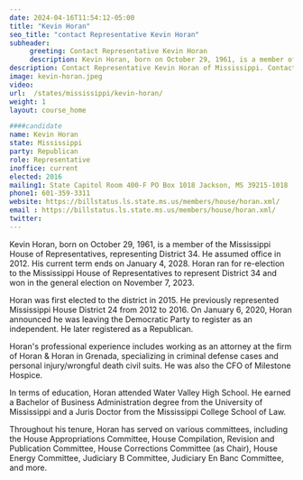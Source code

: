 ```yaml
---
date: 2024-04-16T11:54:12-05:00
title: "Kevin Horan"
seo_title: "contact Representative Kevin Horan"
subheader:
     greeting: Contact Representative Kevin Horan
     description: Kevin Horan, born on October 29, 1961, is a member of the Mississippi House of Representatives, representing District 34. He assumed office in 2012. His current term ends on January 4, 2028. Horan ran for re-election to the Mississippi House of Representatives to represent District 34 and won in the general election on November 7, 2023.
description: Contact Representative Kevin Horan of Mississippi. Contact information for Kevin Horan includes email address, phone number, and mailing address.
image: kevin-horan.jpeg
video:
url:  /states/mississippi/kevin-horan/
weight: 1
layout: course_home

####candidate
name: Kevin Horan
state: Mississippi
party: Republican
role: Representative
inoffice: current
elected: 2016
mailing1: State Capitol Room 400-F PO Box 1018 Jackson, MS 39215-1018
phone1: 601-359-3311
website: https://billstatus.ls.state.ms.us/members/house/horan.xml/
email : https://billstatus.ls.state.ms.us/members/house/horan.xml/
twitter:
---
```


Kevin Horan, born on October 29, 1961, is a member of the Mississippi House of Representatives, representing District 34. He assumed office in 2012. His current term ends on January 4, 2028. Horan ran for re-election to the Mississippi House of Representatives to represent District 34 and won in the general election on November 7, 2023.

Horan was first elected to the district in 2015. He previously represented Mississippi House District 24 from 2012 to 2016. On January 6, 2020, Horan announced he was leaving the Democratic Party to register as an independent. He later registered as a Republican.

Horan's professional experience includes working as an attorney at the firm of Horan & Horan in Grenada, specializing in criminal defense cases and personal injury/wrongful death civil suits. He was also the CFO of Milestone Hospice.

In terms of education, Horan attended Water Valley High School. He earned a Bachelor of Business Administration degree from the University of Mississippi and a Juris Doctor from the Mississippi College School of Law.

Throughout his tenure, Horan has served on various committees, including the House Appropriations Committee, House Compilation, Revision and Publication Committee, House Corrections Committee (as Chair), House Energy Committee, Judiciary B Committee, Judiciary En Banc Committee, and more.
